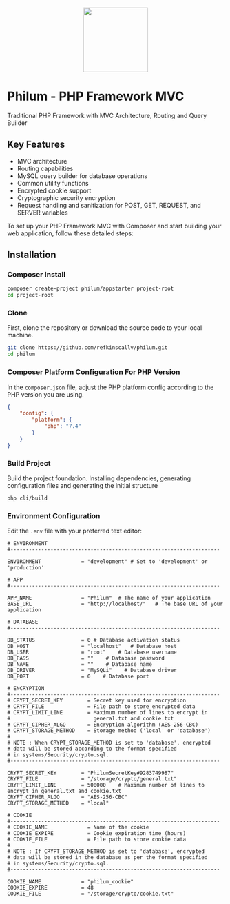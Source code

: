 <p align="center" style="margin: 20px auto">
  <img src="https://philum.callvgroup.net/images/philum_loho.png" height="150">
</p>

# Philum - PHP Framework MVC

Traditional PHP Framework with MVC Architecture, Routing and Query Builder

## Key Features

- MVC architecture
- Routing capabilities
- MySQL query builder for database operations
- Common utility functions
- Encrypted cookie support
- Cryptographic security encryption
- Request handling and sanitization for POST, GET, REQUEST, and SERVER variables

To set up your PHP Framework MVC with Composer and start building your web application, follow these detailed steps:

## Installation

### Composer Install

```bash
composer create-project philum/appstarter project-root
cd project-root
```

### Clone

First, clone the repository or download the source code to your local machine.

```bash
git clone https://github.com/refkinscallv/philum.git
cd philum
```

### Composer Platform Configuration For PHP Version

In the `composer.json` file, adjust the PHP platform config according to the PHP version you are using.

```json
{
    "config": {
        "platform": {
            "php": "7.4"
        }
    }
}

```

### Build Project

Build the project foundation. Installing dependencies, generating configuration files and generating the initial structure

```bash
php cli/build
```

### Environment Configuration

Edit the `.env` file with your preferred text editor:

```plaintext
# ENVIRONMENT
#--------------------------------------------------------------------

ENVIRONMENT             = "development" # Set to 'development' or 'production'

# APP
#--------------------------------------------------------------------

APP_NAME                = "Philum"  # The name of your application
BASE_URL                = "http://localhost/"   # The base URL of your application

# DATABASE
#--------------------------------------------------------------------

DB_STATUS               = 0 # Database activation status
DB_HOST                 = "localhost"   # Database host
DB_USER                 = "root"    # Database username
DB_PASS                 = ""    # Database password
DB_NAME                 = ""    # Database name
DB_DRIVER               = "MySQLi"    # Database driver
DB_PORT                 = 0    # Database port

# ENCRYPTION
#--------------------------------------------------------------------
# CRYPT_SECRET_KEY        = Secret key used for encryption
# CRYPT_FILE              = File path to store encrypted data
# CRYPT_LIMIT_LINE        = Maximum number of lines to encrypt in 
#                           general.txt and cookie.txt
# CRYPT_CIPHER_ALGO       = Encryption algorithm (AES-256-CBC)
# CRYPT_STORAGE_METHOD    = Storage method ('local' or 'database')
#
# NOTE : When CRYPT_STORAGE_METHOD is set to 'database', encrypted 
# data will be stored according to the format specified 
# in systems/Security/crypto.sql.
#--------------------------------------------------------------------

CRYPT_SECRET_KEY        = "PhilumSecretKey#9283749987"
CRYPT_FILE              = "/storage/crypto/general.txt"
CRYPT_LIMIT_LINE        = 500000    # Maximum number of lines to encrypt in general.txt and cookie.txt
CRYPT_CIPHER_ALGO       = "AES-256-CBC"
CRYPT_STORAGE_METHOD    = "local"

# COOKIE
#--------------------------------------------------------------------
# COOKIE_NAME             = Name of the cookie
# COOKIE_EXPIRE           = Cookie expiration time (hours)
# COOKIE_FILE             = File path to store cookie data
#
# NOTE : If CRYPT_STORAGE_METHOD is set to 'database', encrypted 
# data will be stored in the database as per the format specified 
# in systems/Security/crypto.sql.
#--------------------------------------------------------------------

COOKIE_NAME             = "philum_cookie"
COOKIE_EXPIRE           = 48
COOKIE_FILE             = "/storage/crypto/cookie.txt"
```